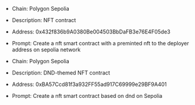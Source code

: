 - Chain: Polygon Sepolia
- Description: NFT contract
- Address: 0x432f836b9A0380Be004503BbDaFB3e76E4F05de3
- Prompt: Create a nft smart contract with a preminted nft to the deployer address on sepolia network


- Chain: Polygon Sepolia
- Description: DND-themed NFT contract
- Address: 0xBA57Ccd81f3a932FF55ad917C69999e29BF9A401
- Prompt: Create a nft smart contract based on dnd on Sepolia
